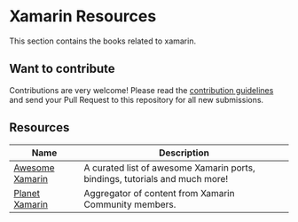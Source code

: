 # Xamarin Resources

This section contains the books related to xamarin.

## Want to contribute

Contributions are very welcome! Please read the [contribution guidelines](contributing-guidelines.md) and send your Pull Request to this repository for all new submissions.

## Resources

Name | Description
------------ | ------- 
[Awesome Xamarin](https://github.com/luismts/awesome-xamarin-1) | A curated list of awesome Xamarin ports, bindings, tutorials and much more! 
[Planet Xamarin](https://www.planetxamarin.com/) | Aggregator of content from Xamarin Community members. 
